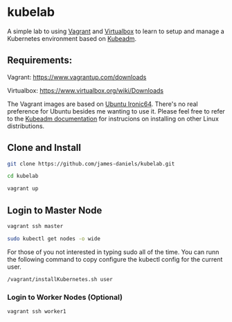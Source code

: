 # kubelab

A simple lab to using [Vagrant](https://www.vagrantup.com/) and [Virtualbox](https://www.virtualbox.org/) to learn to setup and manage a Kubernetes environment based on [Kubeadm](https://kubernetes.io/docs/reference/setup-tools/kubeadm/kubeadm/).

## Requirements:

Vagrant: https://www.vagrantup.com/downloads

Virtualbox: https://www.virtualbox.org/wiki/Downloads

The Vagrant images are based on [Ubuntu Ironic64](https://app.vagrantup.com/ubuntu/boxes/bionic64). There's no real preference for Ubuntu besides me wanting to use it.  Please feel free to refer to the [Kubeadm documentation](https://kubernetes.io/docs/setup/production-environment/tools/kubeadm/install-kubeadm/#installing-kubeadm-kubelet-and-kubectl) for instrucions on installing on other Linux distributions.

## Clone and Install

```Bash
git clone https://github.com/james-daniels/kubelab.git

cd kubelab

vagrant up

```

## Login to Master Node

```Bash
vagrant ssh master

sudo kubectl get nodes -o wide
```

For those of you not interested in typing sudo all of the time. You can runn the following command to copy configure the kubectl config for the current user.

```Bash
/vagrant/installKubernetes.sh user
```

### Login to Worker Nodes (Optional)

```Bash
vagrant ssh worker1
```